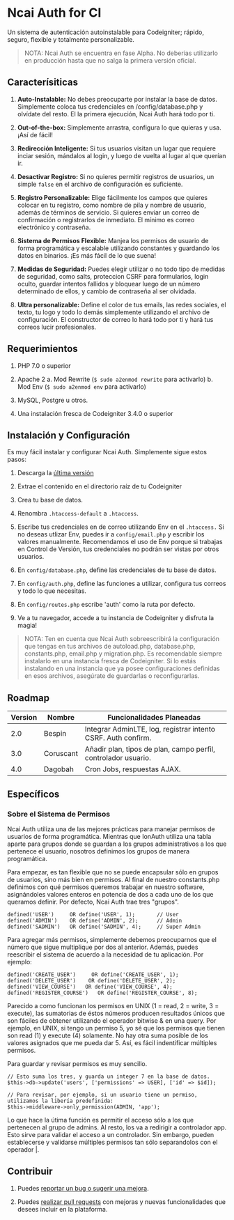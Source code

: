 # Ncai Auth for CI
Un sistema de autenticación autoinstalable para Codeigniter; rápido, seguro, flexible y totalmente personalizable.

> NOTA: Ncai Auth se encuentra en fase Alpha. No deberías utilizarlo en producción hasta que no salga la primera versión oficial.

## Caracterísiticas

1. **Auto-Instalable:** No debes preocuparte por instalar la base de datos. Simplemente coloca tus credenciales en /config/database.php y olvídate del resto. El la primera ejecución, Ncai Auth hará todo por ti.

2. **Out-of-the-box:** Simplemente arrastra, configura lo que quieras y usa. ¡Así de fácil!

3. **Redirección Inteligente:** Si tus usuarios visitan un lugar que requiere inciar sesión, mándalos al login, y luego de vuelta al lugar al que querían ir.

4. **Desactivar Registro:** Si no quieres permitir registros de usuarios, un simple `false` en el archivo de configuración es suficiente.

5. **Registro Personalizable:** Elige fácilmente los campos que quieres colocar en tu registro, como nombre de pila y nombre de usuario, además de términos de servicio. Si quieres enviar un correo de confirmación o registrarlos de inmediato. El mínimo es correo electrónico y contraseña.

6. **Sistema de Permisos Flexible:** Manjea los permisos de usuario de forma programática y escalable utilizando constantes y guardando los datos en binarios. ¡Es más fácil de lo que suena!

7. **Medidas de Seguridad:** Puedes elegir utilizar o no todo tipo de medidas de seguridad, como salts, proteccion CSRF para formularios, login oculto, guardar intentos fallidos y bloquear luego de un número determinado de ellos, y cambio de contraseña al ser olvidada.

8. **Ultra personalizable:** Define el color de tus emails, las redes sociales, el texto, tu logo y todo lo demás simplemente utilizando el archivo de configuración. El constructor de correo lo hará todo por ti y hará tus correos lucir profesionales.

## Requerimientos

1. PHP 7.0 o superior

2. Apache 2
    a. Mod Rewrite (`$ sudo a2enmod rewrite` para activarlo)
    b. Mod Env (`$ sudo a2enmod env` para activarlo)

3. MySQL, Postgre u otros.

4. Una instalación fresca de Codeigniter 3.4.0 o superior

## Instalación y Configuración
Es muy fácil instalar y configurar Ncai Auth. Simplemente sigue estos pasos:

1. Descarga la [última versión](https://github.com/mnavarrocarter/ncai_auth_for_ci/releases/latest)

2. Extrae el contenido en el directorio raíz de tu Codeigniter

3. Crea tu base de datos.

4. Renombra `.htaccess-default` a `.htaccess`.

5. Escribe tus credenciales en de correo utilizando Env en el `.htaccess.` Si no deseas utlizar Env, puedes ir a `config/email.php` y escribir los valores manualmente. Recomendamos el uso de Env porque si trabajas en Control de Versión, tus credenciales no podrán ser vistas por otros usuarios.

6. En `config/database.php`, define las credenciales de tu base de datos.

7. En `config/auth.php`, define las funciones a utilizar, configura tus correos y todo lo que necesitas.

8. En `config/routes.php` escribe 'auth' como la ruta por defecto.

9. Ve a tu navegador, accede a tu instancia de Codeigniter y disfruta la magia!

> NOTA: Ten en cuenta que Ncai Auth sobreescribirá la configuración que tengas en tus archivos de autoload.php, database.php, constants.php, email.php y migration.php. Es recomendable siempre instalarlo en una instancia fresca de Codeigniter. Si lo estás instalando en una instancia que ya posee configuraciones definidas en esos archivos, asegúrate de guardarlas o reconfigurarlas.

## Roadmap

| Version | Nombre    | Funcionalidades Planeadas                                      |
| ------- | --------- | -------------------------------------------------------------- |
| 2.0     | Bespin    | Integrar AdminLTE, log, registrar intento CSRF. Auth confirm.  |
| 3.0     | Coruscant | Añadir plan, tipos de plan, campo perfil, controlador usuario. |
| 4.0     | Dagobah   | Cron Jobs, respuestas AJAX.                                    |

## Específicos

### Sobre el Sistema de Permisos
Ncai Auth utiliza una de las mejores prácticas para manejar permisos de usuarios de forma programática. Mientras que IonAuth utiliza una tabla aparte para grupos donde se guardan a los grupos administrativos a los que pertenece el usuario, nosotros definimos los grupos de manera programática.

Para empezar, es tan flexible que no se puede encapsular sólo en grupos de usuarios, sino más bien en permisos. Al final de nuestro constants.php definimos con qué permisos queremos trabajar en nuestro software, asignándoles valores enteros en potencia de dos a cada uno de los que queramos definir. Por defecto, Ncai Auth trae tres "grupos".

```
defined('USER')     OR define('USER', 1);       // User
defined('ADMIN')    OR define('ADMIN', 2);      // Admin
defined('SADMIN')   OR define('SADMIN', 4);     // Super Admin
```
Para agregar más permisos, simplemente debemos preocuparnos que el número que sigue multiplique por dos al anterior. Además, puedes reescribir el sistema de acuerdo a la necesidad de tu aplicación. Por ejemplo:
```
defined('CREATE_USER')     OR define('CREATE_USER', 1);
defined('DELETE_USER')    OR define('DELETE_USER', 2);
defined('VIEW_COURSE')   OR define('VIEW_COURSE', 4);
defined('REGISTER_COURSE')   OR define('REGISTER_COURSE', 8);
```
Parecido a como funcionan los permisos en UNIX (1 = read, 2 = write, 3 = execute), las sumatorias de éstos números producen resultados únicos que son fáciles de obtener utilizando el operador bitwise & en una query. Por ejemplo, en UNIX, si tengo un permiso 5, yo sé que los permisos que tienen son read (1) y execute (4) solamente. No hay otra suma posible de los valores asignados que me pueda dar 5. Así, es fácil indentificar múltiples permisos.

Para guardar y revisar permisos es muy sencillo.
```
// Esto suma los tres, y guarda un integer 7 en la base de datos.
$this->db->update('users', ['permissions' => USER], ['id' => $id]);

// Para revisar, por ejemplo, si un usuario tiene un permiso, utilizamos la libería predefinida:
$this->middleware->only_permission(ADMIN, 'app');
```
Lo que hace la útima función es permitir el acceso sólo a los que pertenecen al grupo de admins. Al resto, los va a redirigir a controlador app. Esto sirve para validar el acceso a un controlador. Sin embargo, pueden establecerse y validarse múltiples permisos tan sólo separandolos con el operador |.

## Contribuir
1. Puedes [reportar un bug o sugerir una mejora](https://github.com/mnavarrocarter/ncai_auth_for_ci/issues).

2. Puedes [realizar pull requests](https://github.com/mnavarrocarter/ncai_auth_for_ci/pulls) con mejoras y nuevas funcionalidades que desees incluir en la plataforma.